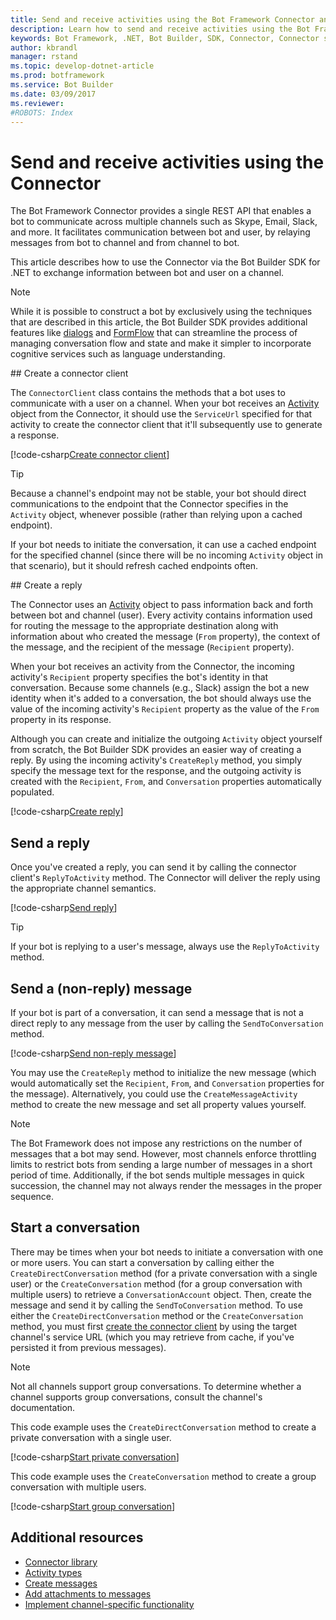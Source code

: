 ```yaml
---
title: Send and receive activities using the Bot Framework Connector and .NET | Microsoft Docs
description: Learn how to send and receive activities using the Bot Framework Connector via the Bot Builder SDK for .NET.
keywords: Bot Framework, .NET, Bot Builder, SDK, Connector, Connector service, activity, send activity, receive activity
author: kbrandl
manager: rstand
ms.topic: develop-dotnet-article
ms.prod: botframework
ms.service: Bot Builder
ms.date: 03/09/2017
ms.reviewer:
#ROBOTS: Index
---
```


# Send and receive activities using the Connector

The Bot Framework Connector provides a single REST API that enables a bot to communicate across multiple 
channels such as Skype, Email, Slack, and more. 
It facilitates communication between bot and user, by relaying messages from bot to channel 
and from channel to bot. 

This article describes how to use the Connector via the Bot Builder SDK for .NET to 
exchange information between bot and user on a channel. 

> [!NOTE]
> While it is possible to construct a bot by exclusively using the techniques that are described
> in this article, the Bot Builder SDK provides additional features like 
> [dialogs](~/dotnet/dialogs.md) and [FormFlow](~/dotnet/formflow.md) that 
> can streamline the process of managing conversation flow and state and 
> make it simpler to incorporate cognitive services such as language understanding.

##<a id="create-client"></a> Create a connector client

The `ConnectorClient` class contains the methods that a bot uses to communicate with a user on a channel. 
When your bot receives an [Activity](~/dotnet/activities.md) object from the Connector, 
it should use the `ServiceUrl` specified for that activity to create the connector client that it'll 
subsequently use to generate a response. 

[!code-csharp[Create connector client](~/includes/code/dotnet-send-and-receive.cs#createConnectorClient)]

> [!TIP]
> Because a channel's endpoint may not be stable, your bot should direct communications to the endpoint 
> that the Connector specifies in the `Activity` object, whenever possible (rather than relying upon a cached endpoint). 
>
> If your bot needs to initiate the conversation, it can use a cached endpoint for the specified channel 
> (since there will be no incoming `Activity` object in that scenario), but it should refresh cached endpoints often. 

##<a id="create-reply"></a> Create a reply

The Connector uses an [Activity](~/dotnet/activities.md) object to pass information back and forth between bot and channel (user). 
Every activity contains information used for routing the message to the appropriate destination 
along with information about who created the message (`From` property), 
the context of the message, and the recipient of the message (`Recipient` property).

When your bot receives an activity from the Connector, the incoming activity's `Recipient` property specifies 
the bot's identity in that conversation. 
Because some channels (e.g., Slack) assign the bot a new identity when it's added to a conversation, 
the bot should always use the value of the incoming activity's `Recipient` property as the value of 
the `From` property in its response.

Although you can create and initialize the outgoing `Activity` object yourself from scratch, 
the Bot Builder SDK provides an easier way of creating a reply. 
By using the incoming activity's `CreateReply` method, 
you simply specify the message text for the response, and the outgoing activity is created 
with the `Recipient`, `From`, and `Conversation` properties automatically populated.

[!code-csharp[Create reply](~/includes/code/dotnet-send-and-receive.cs#createReply)]

## Send a reply

Once you've created a reply, you can send it by calling the connector client's `ReplyToActivity` method. 
The Connector will deliver the reply using the appropriate channel semantics. 

[!code-csharp[Send reply](~/includes/code/dotnet-send-and-receive.cs#sendReply)]

> [!TIP]
> If your bot is replying to a user's message, always use the `ReplyToActivity` method.

## Send a (non-reply) message 

If your bot is part of a conversation, it can send a message that is not a direct reply to 
any message from the user by calling the `SendToConversation` method. 

[!code-csharp[Send non-reply message](~/includes/code/dotnet-send-and-receive.cs#sendNonReplyMessage)]

You may use the `CreateReply` method to initialize the new message (which would automatically set 
the `Recipient`, `From`, and `Conversation` properties for the message). 
Alternatively, you could use the `CreateMessageActivity` method to create the new message 
and set all property values yourself.

> [!NOTE]
> The Bot Framework does not impose any restrictions on the number of messages that a bot may send. 
> However, most channels enforce throttling limits to restrict bots from sending a large number of messages in a short period of time. 
> Additionally, if the bot sends multiple messages in quick succession, 
> the channel may not always render the messages in the proper sequence.

## Start a conversation

There may be times when your bot needs to initiate a conversation with one or more users. 
You can start a conversation by calling either the `CreateDirectConversation` method (for a private conversation with a single user) 
or the `CreateConversation` method (for a group conversation with multiple users) 
to retrieve a `ConversationAccount` object. 
Then, create the message and send it by calling the `SendToConversation` method. 
To use either the `CreateDirectConversation` method or the `CreateConversation` method,
you must first [create the connector client](#create-client) by using the target channel's service URL 
(which you may retrieve from cache, if you've persisted it from previous messages). 

> [!NOTE]
> Not all channels support group conversations. 
> To determine whether a channel supports group conversations, consult the channel's documentation.

This code example uses the `CreateDirectConversation` method to create a private conversation with a single user.

[!code-csharp[Start private conversation](~/includes/code/dotnet-send-and-receive.cs#startPrivateConversation)]

This code example uses the `CreateConversation` method to create a group conversation with multiple users.

[!code-csharp[Start group conversation](~/includes/code/dotnet-send-and-receive.cs#startGroupConversation)]

## Additional resources

- <a href="https://docs.botframework.com/en-us/csharp/builder/sdkreference/db/dbb/namespace_microsoft_1_1_bot_1_1_connector.html" target="_blank">Connector library</a>
- [Activity types](~/dotnet/activities.md)
- [Create messages](~/dotnet/create-messages.md)
- [Add attachments to messages](~/dotnet/add-attachments.md)
- [Implement channel-specific functionality](~/dotnet/channeldata.md)